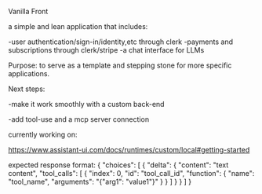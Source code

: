 Vanilla Front

a simple and lean application that includes:

-user authentication/sign-in/identity,etc through clerk
-payments and subscriptions through clerk/stripe
-a chat interface for LLMs

Purpose: to serve as a template and stepping stone for more specific applications.


Next steps:

-make it work smoothly with a custom back-end


-add tool-use and a mcp server connection

currently working on:







https://www.assistant-ui.com/docs/runtimes/custom/local#getting-started

expected response format:
{
  "choices": [
    {
      "delta": {
        "content": "text content",
        "tool_calls": [
          {
            "index": 0,
            "id": "tool_call_id",
            "function": {
              "name": "tool_name",
              "arguments": "{\"arg1\": \"value1\"}"
            }
          }
        ]
      }
    }
  ]
}